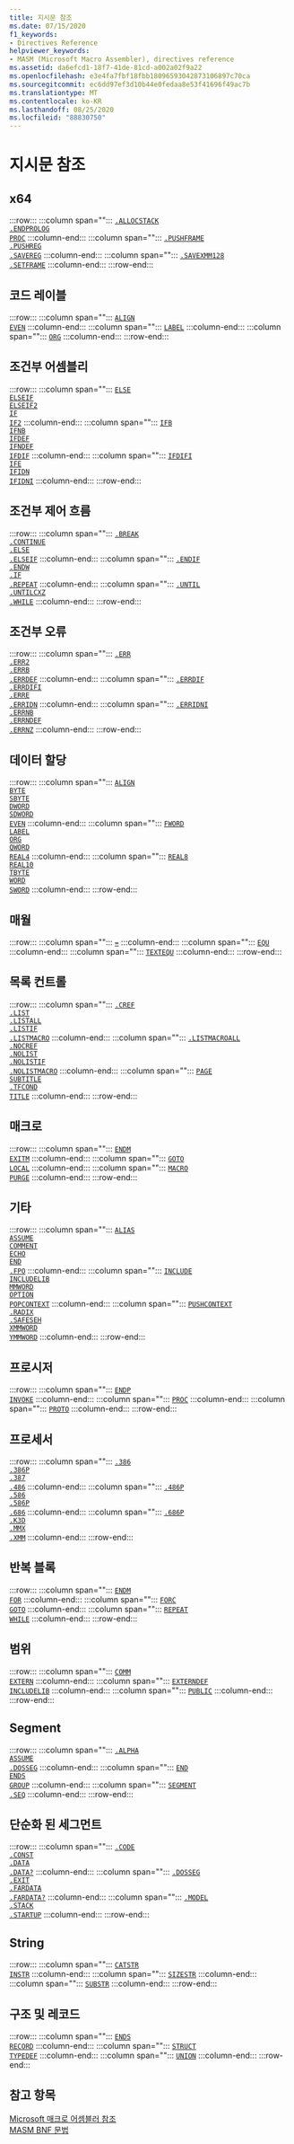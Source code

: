 ```yaml
---
title: 지시문 참조
ms.date: 07/15/2020
f1_keywords:
- Directives Reference
helpviewer_keywords:
- MASM (Microsoft Macro Assembler), directives reference
ms.assetid: da6efcd1-18f7-41de-81cd-a002a02f9a22
ms.openlocfilehash: e3e4fa7fbf18fbb18096593042873106897c70ca
ms.sourcegitcommit: ec6dd97ef3d10b44e0fedaa8e53f41696f49ac7b
ms.translationtype: MT
ms.contentlocale: ko-KR
ms.lasthandoff: 08/25/2020
ms.locfileid: "88830750"
---
```

# <a name="directives-reference"></a>지시문 참조

## <a name="x64"></a>x64

:::row:::
   :::column span="":::
      [`.ALLOCSTACK`](dot-allocstack.md)\
      [`.ENDPROLOG`](dot-endprolog.md)\
      [`PROC`](proc.md)
   :::column-end:::
   :::column span="":::
      [`.PUSHFRAME`](dot-pushframe.md)\
      [`.PUSHREG`](dot-pushreg.md)\
      [`.SAVEREG`](dot-savereg.md)
   :::column-end:::
   :::column span="":::
      [`.SAVEXMM128`](dot-savexmm128.md)\
      [`.SETFRAME`](dot-setframe.md)
   :::column-end:::
:::row-end:::

## <a name="code-labels"></a>코드 레이블

:::row:::
   :::column span="":::
      [`ALIGN`](align-masm.md)\
      [`EVEN`](even.md)
   :::column-end:::
   :::column span="":::
      [`LABEL`](label-masm.md)
   :::column-end:::
   :::column span="":::
      [`ORG`](org.md)
   :::column-end:::
:::row-end:::

## <a name="conditional-assembly"></a>조건부 어셈블리

:::row:::
   :::column span="":::
      [`ELSE`](else-masm.md)\
      [`ELSEIF`](elseif-masm.md)\
      [`ELSEIF2`](elseif2.md)\
      [`IF`](if-masm.md)\
      [`IF2`](if2.md)
   :::column-end:::
   :::column span="":::
      [`IFB`](ifb.md)\
      [`IFNB`](ifnb.md)\
      [`IFDEF`](ifdef.md)\
      [`IFNDEF`](ifndef.md)\
      [`IFDIF`](ifdif.md)
   :::column-end:::
   :::column span="":::
      [`IFDIFI`](ifdif.md)\
      [`IFE`](ife.md)\
      [`IFIDN`](ifidn.md)\
      [`IFIDNI`](ifidn.md)
   :::column-end:::
:::row-end:::

## <a name="conditional-control-flow"></a>조건부 제어 흐름

:::row:::
   :::column span="":::
      [`.BREAK`](dot-break.md)\
      [`.CONTINUE`](dot-continue.md)\
      [`.ELSE`](dot-else.md)\
      [`.ELSEIF`](dot-if.md)
   :::column-end:::
   :::column span="":::
      [`.ENDIF`](dot-endif.md)\
      [`.ENDW`](dot-endw.md)\
      [`.IF`](dot-if.md)\
      [`.REPEAT`](dot-repeat.md)
   :::column-end:::
   :::column span="":::
      [`.UNTIL`](dot-until.md)\
      [`.UNTILCXZ`](dot-untilcxz.md)\
      [`.WHILE`](dot-while.md)
   :::column-end:::
:::row-end:::

## <a name="conditional-error"></a>조건부 오류

:::row:::
   :::column span="":::
      [`.ERR`](dot-err.md)\
      [`.ERR2`](dot-err2.md)\
      [`.ERRB`](dot-errb.md)\
      [`.ERRDEF`](dot-errdef.md)
   :::column-end:::
   :::column span="":::
      [`.ERRDIF`](dot-errdif.md)\
      [`.ERRDIFI`](dot-errdif.md)\
      [`.ERRE`](dot-erre.md)\
      [`.ERRIDN`](dot-erridn.md)
   :::column-end:::
   :::column span="":::
      [`.ERRIDNI`](dot-erridn.md)\
      [`.ERRNB`](dot-errnb.md)\
      [`.ERRNDEF`](dot-errndef.md)\
      [`.ERRNZ`](dot-errnz.md)
   :::column-end:::
:::row-end:::

## <a name="data-allocation"></a>데이터 할당

:::row:::
   :::column span="":::
      [`ALIGN`](align-masm.md)\
      [`BYTE`](byte-masm.md)\
      [`SBYTE`](sbyte-masm.md)\
      [`DWORD`](dword.md)\
      [`SDWORD`](sdword.md)\
      [`EVEN`](even.md)
   :::column-end:::
   :::column span="":::
      [`FWORD`](fword.md)\
      [`LABEL`](label-masm.md)\
      [`ORG`](org.md)\
      [`QWORD`](qword.md)\
      [`REAL4`](real4.md)
   :::column-end:::
   :::column span="":::
      [`REAL8`](real8.md)\
      [`REAL10`](real10.md)\
      [`TBYTE`](tbyte.md)\
      [`WORD`](word.md)\
      [`SWORD`](sword.md)
   :::column-end:::
:::row-end:::

## <a name="equates"></a>매월

:::row:::
   :::column span="":::
      [`=`](equal.md)
   :::column-end:::
   :::column span="":::
      [`EQU`](equ.md)
   :::column-end:::
   :::column span="":::
      [`TEXTEQU`](textequ.md)
   :::column-end:::
:::row-end:::

## <a name="listing-control"></a>목록 컨트롤

:::row:::
   :::column span="":::
      [`.CREF`](dot-cref.md)\
      [`.LIST`](dot-list.md)\
      [`.LISTALL`](dot-listall.md)\
      [`.LISTIF`](dot-listif.md)\
      [`.LISTMACRO`](dot-listmacro.md)
   :::column-end:::
   :::column span="":::
      [`.LISTMACROALL`](dot-listmacroall.md)\
      [`.NOCREF`](dot-nocref.md)\
      [`.NOLIST`](dot-nolist.md)\
      [`.NOLISTIF`](dot-nolistif.md)\
      [`.NOLISTMACRO`](dot-nolistmacro.md)
   :::column-end:::
   :::column span="":::
      [`PAGE`](page.md)\
      [`SUBTITLE`](subtitle.md)\
      [`.TFCOND`](dot-tfcond.md)\
      [`TITLE`](title.md)
   :::column-end:::
:::row-end:::

## <a name="macros"></a>매크로

:::row:::
   :::column span="":::
      [`ENDM`](endm.md)\
      [`EXITM`](exitm.md)
   :::column-end:::
   :::column span="":::
      [`GOTO`](goto-masm.md)\
      [`LOCAL`](local-masm.md)
   :::column-end:::
   :::column span="":::
      [`MACRO`](macro.md)\
      [`PURGE`](purge.md)
   :::column-end:::
:::row-end:::

## <a name="miscellaneous"></a>기타

:::row:::
   :::column span="":::
      [`ALIAS`](alias-masm.md)\
      [`ASSUME`](assume.md)\
      [`COMMENT`](comment-masm.md)\
      [`ECHO`](echo.md)\
      [`END`](end-masm.md)\
      [`.FPO`](dot-fpo.md)
   :::column-end:::
   :::column span="":::
      [`INCLUDE`](include-masm.md)\
      [`INCLUDELIB`](includelib-masm.md)\
      [`MMWORD`](mmword.md)\
      [`OPTION`](option-masm.md)\
      [`POPCONTEXT`](popcontext.md)
   :::column-end:::
   :::column span="":::
      [`PUSHCONTEXT`](pushcontext.md)\
      [`.RADIX`](dot-radix.md)\
      [`.SAFESEH`](dot-safeseh.md)\
      [`XMMWORD`](xmmword.md)\
      [`YMMWORD`](ymmword.md)
   :::column-end:::
:::row-end:::

## <a name="procedures"></a>프로시저

:::row:::
   :::column span="":::
      [`ENDP`](endp.md)\
      [`INVOKE`](invoke.md)
   :::column-end:::
   :::column span="":::
      [`PROC`](proc.md)
   :::column-end:::
   :::column span="":::
      [`PROTO`](proto.md)
   :::column-end:::
:::row-end:::

## <a name="processor"></a>프로세서

:::row:::
   :::column span="":::
      [`.386`](dot-386.md)\
      [`.386P`](dot-386p.md)\
      [`.387`](dot-387.md)\
      [`.486`](dot-486.md)
   :::column-end:::
   :::column span="":::
      [`.486P`](dot-486p.md)\
      [`.586`](dot-586.md)\
      [`.586P`](dot-586p.md)\
      [`.686`](dot-686.md)
   :::column-end:::
   :::column span="":::
      [`.686P`](dot-686p.md)\
      [`.K3D`](dot-k3d.md)\
      [`.MMX`](dot-mmx.md)\
      [`.XMM`](dot-xmm.md)
   :::column-end:::
:::row-end:::

## <a name="repeat-blocks"></a>반복 블록

:::row:::
   :::column span="":::
      [`ENDM`](endm.md)\
      [`FOR`](for-masm.md)
   :::column-end:::
   :::column span="":::
      [`FORC`](forc.md)\
      [`GOTO`](goto-masm.md)
   :::column-end:::
   :::column span="":::
      [`REPEAT`](repeat.md)\
      [`WHILE`](while-masm.md)
   :::column-end:::
:::row-end:::

## <a name="scope"></a>범위

:::row:::
   :::column span="":::
      [`COMM`](comm.md)\
      [`EXTERN`](extern-masm.md)
   :::column-end:::
   :::column span="":::
      [`EXTERNDEF`](externdef.md)\
      [`INCLUDELIB`](includelib-masm.md)
   :::column-end:::
   :::column span="":::
      [`PUBLIC`](public-masm.md)
   :::column-end:::
:::row-end:::

## <a name="segment"></a>Segment

:::row:::
   :::column span="":::
      [`.ALPHA`](dot-alpha.md)\
      [`ASSUME`](assume.md)\
      [`.DOSSEG`](dot-dosseg.md)
   :::column-end:::
   :::column span="":::
      [`END`](end-masm.md)\
      [`ENDS`](ends-masm.md)\
      [`GROUP`](group.md)
   :::column-end:::
   :::column span="":::
      [`SEGMENT`](segment.md)\
      [`.SEQ`](dot-seq.md)
   :::column-end:::
:::row-end:::

## <a name="simplified-segment"></a>단순화 된 세그먼트

:::row:::
   :::column span="":::
      [`.CODE`](dot-code.md)\
      [`.CONST`](dot-const.md)\
      [`.DATA`](dot-data.md)\
      [`.DATA?`](dot-data-q.md)
   :::column-end:::
   :::column span="":::
      [`.DOSSEG`](dot-dosseg.md)\
      [`.EXIT`](dot-exit.md)\
      [`.FARDATA`](dot-fardata.md)\
      [`.FARDATA?`](dot-fardata-q.md)
   :::column-end:::
   :::column span="":::
      [`.MODEL`](dot-model.md)\
      [`.STACK`](dot-stack.md)\
      [`.STARTUP`](dot-startup.md)
   :::column-end:::
:::row-end:::

## <a name="string"></a>String

:::row:::
   :::column span="":::
      [`CATSTR`](catstr.md)\
      [`INSTR`](instr.md)
   :::column-end:::
   :::column span="":::
      [`SIZESTR`](sizestr.md)
   :::column-end:::
   :::column span="":::
      [`SUBSTR`](substr.md)
   :::column-end:::
:::row-end:::

## <a name="structure-and-record"></a>구조 및 레코드

:::row:::
   :::column span="":::
      [`ENDS`](ends-masm.md)\
      [`RECORD`](record-masm.md)
   :::column-end:::
   :::column span="":::
      [`STRUCT`](struct-masm.md)\
      [`TYPEDEF`](typedef-masm.md)
   :::column-end:::
   :::column span="":::
      [`UNION`](union.md)
   :::column-end:::
:::row-end:::

## <a name="see-also"></a>참고 항목

[Microsoft 매크로 어셈블러 참조](microsoft-macro-assembler-reference.md)\
[MASM BNF 문법](masm-bnf-grammar.md)
